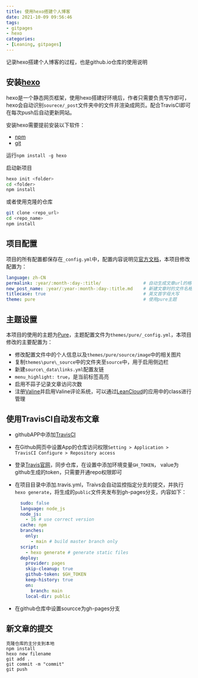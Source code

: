 ```yaml
---
title: 使用hexo搭建个人博客
date: 2021-10-09 09:56:46
tags: 
- gitpages
- hexo
categories:
- [Leaning, gitpages]
---
```

记录hexo搭建个人博客的过程，也是github.io仓库的使用说明


## 安装[hexo](https://hexo.io/zh-cn/docs/)
hexo是一个静态网页框架，使用hexo搭建好环境后，作者只需要负责写作即可，hexo会自动识别`sourece/_post`文件夹中的文件并渲染成网页。配合TravisCI即可在每次push后自动更新网站。

安装hexo需要提前安装以下软件：
* [npm](https://nodejs.org/en/download/)
* [git](https://git-scm.com/downloads)
  
运行`npm install -g hexo`

启动新项目
```bash
hexo init <folder>
cd <folder>
npm install
```
或者使用克隆的仓库
```bash
git clone <repo_url>
cd <repo_name>
npm install
```
## 项目配置
项目的所有配置都保存在`_config.yml`中，配置内容说明见[官方文档](https://hexo.io/zh-cn/docs/configuration)，本项目修改配置为：
```yml
language: zh-CN
permalink: :year/:month-:day-:title/                # 自动生成文章url的格式
new_post_name: :year/:year-:month-:day-:title.md    # 新建文章时的文件名格式
titlecase: true                                     # 英文首字母大写
theme: pure                                         # 使用pure主题
```
## 主题设置
本项目的使用的主题为[Pure](https://github.com/cofess/hexo-theme-pure)，主题配置文件为`themes/pure/_config.yml`，本项目修改的主要配置为：
* 修改配置文件中的个人信息以及`themes/pure/source/image`中的相关图片
* 复制`themes\pure\_source`中的文件夹至`source`中，用于启用侧边栏
* 新建`source\_data\links.yml`配置友链
* `menu_highlight: true`，是当前标签高亮
* 启用不蒜子记录文章访问次数
* 注册[Valine](https://valine.js.org/)并启用Valine评论系统，可以通过[LeanCloud](https://console.leancloud.cn/apps)的应用中的class进行管理

## 使用TravisCI自动发布文章
* githubAPP中添加[TravisCI](https://github.com/marketplace/travis-ci)
* 在Github网页中设置App的仓库访问权限`Setting > Application > TravisCI Configure > Repository access`
* 登录[Travis官网](https://www.travis-ci.com/)，同步仓库，在设置中添加环境变量`GH_TOKEN`， value为github生成的token，只需要开通repo权限即可
* 在项目目录中添加.travis.yml，Traivs会自动监控指定分支的提交，并执行`hexo generate`，将生成的`public`文件夹发布到gh-pages分支，内容如下：
  ```yml
    sudo: false
    language: node_js
    node_js:
      - 16 # use correct version
    cache: npm
    branches:
      only:
        - main # build master branch only
    script:
      - hexo generate # generate static files
    deploy:
      provider: pages
      skip-cleanup: true
      github-token: $GH_TOKEN
      keep-history: true
      on:
        branch: main
      local-dir: public
  ```
  
* 在github仓库中设置sourcce为gh-pages分支

## 新文章的提交
    克隆仓库的主分支到本地
    npm install
    hexo new filename
    git add .
    git commit -m "commit"
    git push

